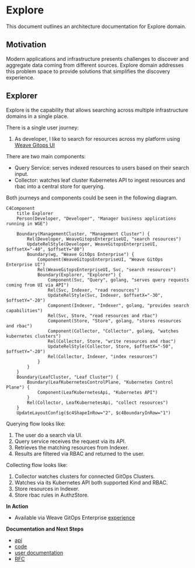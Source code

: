 # Explore 
This document outlines an architecture documentation for Explore domain.

## Motivation

Modern applications and infrastructure presents challenges to discover and aggregate data coming from different sources.
Explore domain addresses this problem space to provide solutions that simplifies the discovery experience. 

## Explorer

Explore is the capability that allows searching across multiple infrastructure domains in a single place.

There is a single user journey:

1. As developer, I like to search for resources across my platform using [Weave Gitops UI](https://docs.gitops.weave.works/docs/explorer/getting-started/)  

There are two main components:

- Query Service: serves indexed resources to users based on their search input. 
- Collector: watches leaf cluster Kubernetes API to ingest resources and rbac into a central store for querying. 

Both journeys and components could be seen in the following diagram.

```mermaid
C4Component
    title Explorer
    Person(Developer, "Developer", "Manager business applications running in WGE")

    Boundary(ManagementCluster, "Management Cluster") {
        Rel(Developer, WeaveGitopsEnterpriseUI, "search resources")
        UpdateRelStyle(Developer, WeaveGitopsEnterpriseUI, $offsetX="-40", $offsetY="80")
        Boundary(wg, "Weave GitOps Enterprise") {
            Component(WeaveGitopsEnterpriseUI, "Weave GitOps Enterprise UI")
            Rel(WeaveGitopsEnterpriseUI, Svc, "search resources")
            Boundary(Explorer, "Explorer") {
                Component(Svc, "Query", golang, "serves query requests coming from UI via API")
                Rel(Svc, Indexer, "read resources")
                UpdateRelStyle(Svc, Indexer, $offsetX="-30", $offsetY="-20")
                Component(Indexer, "Indexer", golang, "provides search capabilities")
                Rel(Svc, Store, "read resources and rbac")
                Component(Store, "Store", golang, "stores resources and rbac")
                Component(Collector, "Collector", golang, "watches kubernetes clusters")
                Rel(Collector, Store, "write resources and rbac")
                UpdateRelStyle(Collector, Store, $offsetX="-50", $offsetY="-20")
                Rel(Collector, Indexer, "index resources")
            }
        }
    }
    Boundary(LeafCluster, "Leaf Cluster") {
        Boundary(LeafKubernetesControlPlane, "Kubernetes Control Plane") {
            Component(LeafKubernetesApi, "Kubernetes API")
        }
        Rel(Collector, LeafKubernetesApi, "collect resources")
    }
    UpdateLayoutConfig($c4ShapeInRow="2", $c4BoundaryInRow="1")
```

Querying flow looks like:
1. The user do a search via UI.
2. Query service receives the request via its API.
3. Retrieves the matching resources from Indexer.
4. Results are filtered via RBAC and returned to the user. 

Collecting flow looks like:
1. Collector watches clusters for connected GitOps Clusters. 
2. Watches via its Kubernetes API both supported Kind and RBAC. 
3. Store resources in Indexer. 
4. Store rbac rules in AuthzStore.

**In Action**
- Available via Weave GitOps Enterprise [experience](https://demo2.weavegitops.com/explorer/query)

**Documentation and Next Steps**
- [api](https://github.com/weaveworks/weave-gitops-enterprise/blob/main/api/query/query.proto)
- [code](https://github.com/weaveworks/weave-gitops-enterprise/tree/main/pkg/query)
- [user documentation](https://docs.gitops.weave.works/docs/explorer/intro/)
- [RFC](https://github.com/weaveworks/weave-gitops-private/tree/main/docs/rfcs/0004-query-scaling)